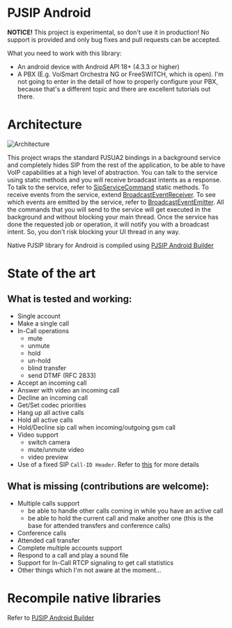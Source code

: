 # PJSIP Android
**NOTICE!** This project is experimental, so don't use it in production! No support is provided and only bug fixes and pull requests can be accepted.

What you need to work with this library:
- An android device with Android API 18+ (4.3.3 or higher)
- A PBX (E.g. VoiSmart Orchestra NG or FreeSWITCH, which is open). I'm not going to enter in the detail of how to properly configure your PBX, because that's a different topic and there are excellent tutorials out there.

# Architecture
![Architecture](https://github.com/VoiSmart/pjsip-android/blob/master/pjsip-android.png "Architecture")

This project wraps the standard PJSUA2 bindings in a background service and completely hides SIP from the rest of the application, to be able to have VoIP capabilities at a high level of abstraction. You can talk to the service using static methods and you will receive broadcast intents as a response. To talk to the service, refer to [SipServiceCommand](https://github.com/VoiSmart/pjsip-android/blob/master/sipservice/src/main/java/net/gotev/sipservice/SipServiceCommand.java) static methods. To receive events from the service, extend [BroadcastEventReceiver](https://github.com/VoiSmart/pjsip-android/blob/master/sipservice/src/main/java/net/gotev/sipservice/BroadcastEventReceiver.java). To see which events are emitted by the service, refer to [BroadcastEventEmitter](https://github.com/VoiSmart/pjsip-android/blob/master/sipservice/src/main/java/net/gotev/sipservice/BroadcastEventEmitter.java). All the commands that you will send to the service will get executed in the background and without blocking your main thread. Once the service has done the requested job or operation, it will notify you with a broadcast intent. So, you don't risk blocking your UI thread in any way.

Native PJSIP library for Android is compiled using [PJSIP Android Builder](https://github.com/VoiSmart/pjsip-android-builder)

# State of the art
## What is tested and working:
- Single account
- Make a single call
- In-Call operations
  - mute
  - unmute
  - hold
  - un-hold
  - blind transfer
  - send DTMF (RFC 2833)
- Accept an incoming call
- Answer with video an incoming call
- Decline an incoming call
- Get/Set codec priorities
- Hang up all active calls
- Hold all active calls
- Hold/Decline sip call when incoming/outgoing gsm call
- Video support
  - switch camera
  - mute/unmute video
  - video preview
- Use of a fixed SIP `Call-ID Header`. Refer to [this](https://github.com/VoiSmart/pjsip-android-builder/tree/master/patches/fixed_callid) for more details

## What is missing (contributions are welcome):
- Multiple calls support
  - be able to handle other calls coming in while you have an active call
  - be able to hold the current call and make another one (this is the base for attended transfers and conference calls)
- Conference calls
- Attended call transfer
- Complete multiple accounts support
- Respond to a call and play a sound file
- Support for In-Call RTCP signaling to get call statistics
- Other things which I'm not aware at the moment...

# Recompile native libraries
Refer to [PJSIP Android Builder](https://github.com/VoiSmart/pjsip-android-builder)
